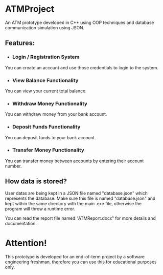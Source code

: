 # ATMProject

An ATM prototype developed in C++ using OOP techniques and database communication simulation using JSON.

## Features:

* ### Login / Registration System

You can create an account and use those credentials to login to the system.

* ### View Balance Functionality

You can view your current total balance.

* ### Withdraw Money Functionality

You can withdraw money from your bank account.

* ### Deposit Funds Functionality

You can deposit funds to your bank account.

* ### Transfer Money Functionality

You can transfer money between accounts by entering their account number.

## How data is stored?

User datas are being kept in a JSON file named "database.json" which represents the database. Make sure this file is named "database.json" and kept within the same directory with the main .exe file, otherwise the program will throw a runtime error.

You can read the report file named "ATMReport.docx" for more details and documentation.

# Attention!

This prototype is developed for an end-of-term project by a software engineering freshman, therefore you can use this for educational purposes only.
